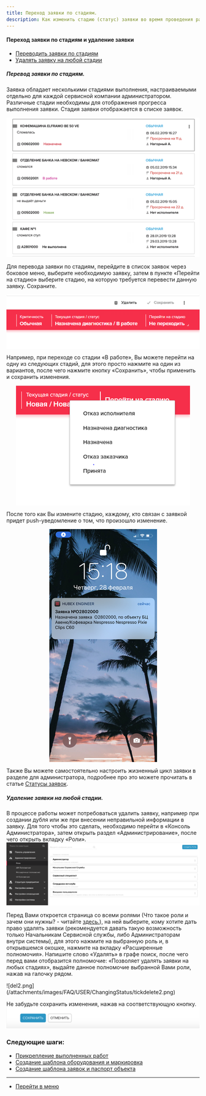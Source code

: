 ```yaml
---
title: Переход заявки по стадиям.
description: Как изменить стадию (статус) заявки во время проведения работ по заявке в системе HubEx?
---
```


<!-- Yandex.Metrika counter -->
<script type="text/javascript" >
   (function(m,e,t,r,i,k,a){m[i]=m[i]||function(){(m[i].a=m[i].a||[]).push(arguments)};
   m[i].l=1*new Date();k=e.createElement(t),a=e.getElementsByTagName(t)[0],k.async=1,k.src=r,a.parentNode.insertBefore(k,a)})
   (window, document, "script", "https://mc.yandex.ru/metrika/tag.js", "ym");
   ym('{{ site.yandex_metric }}', "init", {
        id:'{{ site.yandex_metric }}',
        clickmap:true,
        trackLinks:true,
        accurateTrackBounce:true,
        webvisor:true
   });
</script>
<noscript><div><img src="https://mc.yandex.ru/watch/'{{ site.yandex_metric }}'" style="position:absolute; left:-9999px;" alt="" /></div></noscript>
<!-- /Yandex.Metrika counter -->

#### Переход заявки по стадиям и удаление заявки
<html>
<meta charset="utf-8">
<title>Быстрый переход внутри документа</title>
<ul>
     <li><a href="#changingstatus">Переводить заявки по стадиям</a></li>
     <li><a href="#deletetick">Удалять заявку на любой стадии</a></li>
</ul>
</html>

<h5 id="changingstatus">Перевод заявки по стадиям.</h5>
Заявка обладает несколькими стадиями выполнения, настраиваемыми отдельно для каждой сервисной компании администратором. Различные стадии необходимы для отображения прогресса выполнения заявки. Стадия заявки отображается в списке заявок.

![stat4.png](/attachments/images/FAQ/USER/ChangingStatus/stat4.png)

Для перевода заявки по стадиям, перейдите в список заявок через боковое меню, выберите необходимую заявку, затем в пункте «Перейти на стадию» выберите стадию, на которую требуется перевести данную заявку. Сохраните.

<div>
  <img  style="margin: 0 auto; display: block; max-width: 100%;" src="/attachments/images/FAQ/USER/ChangingStatus/stat1.png" />
</div>

Например, при переходе со стадии «В работе», Вы можете перейти на одну из следующих стадий, для этого просто нажмите на один из вариантов, после чего нажмите кнопку «Сохранить», чтобы применить и сохранить изменения.

<div>
  <img  style="margin: 0 auto; display: block; max-width: 100%;" src="/attachments/images/FAQ/USER/ChangingStatus/stat2.png" />
</div>

После того как Вы измените стадию, каждому, кто связан с заявкой придет push-уведомление о том, что произошло изменение.

<div>
  <img  style="margin: 0 auto; display: block; max-width: 100%;" src="/attachments/images/FAQ/USER/ChangingStatus/stat3.jpg" />
</div>

Также Вы можете самостоятельно настроить жизненный цикл заявки в разделе для администратора, подробнее про это можете прочитать в статье [Статусы заявок](https://wiki.hubex.ru/docs/admin/StageType.html).

<h5 id="deletetick">Удаление заявки на любой стадии.</h5>

В процессе работы может потребоваться удалить заявку, например при создании дубля или же при внесении неправильной информации в заявку.
Для того чтобы это сделать, необходимо перейти в «Консоль Администратора», затем открыть раздел «Администрирование», после чего открыть вкладку «Роли».
![del1.png](/attachments/images/FAQ/USER/ChangingStatus/tickdelete1.png)

<p>Перед Вами откроется страница со всеми ролями (Что такое роли и зачем они нужны? - читайте <a href="https://wiki.hubex.ru/docs/FAQ/RU/user/Export.html#tickets"> здесь.</a>), на ней выберите, кому хотите дать право удалять заявки (рекомендуется давать такую возможность только Начальникам Сервисной службы, либо Администраторам внутри системы), для этого нажмите на выбранную роль и, в открывшемся окошке, нажмите на вкладку «Расширенные полномочия». Напишите слово «Удалять» в графе поиск, после чего перед вами отобразится полномочие: «Позволяет удалять заявки на любых стадиях», выдайте данное полномочие выбранной Вами роли, нажав на галочку рядом.</p>
![del2.png](/attachments/images/FAQ/USER/ChangingStatus/tickdelete2.png)

Не забудьте сохранить изменения, нажав на соответствующую кнопку.
![del3.png](/attachments/images/FAQ/USER/ChangingStatus/tickdelete3.png)


### Следующие шаги:
- [Прикрепление выполненных работ](./AttachingFiles.md)
- [Создание шаблона оборудования и маркировка](./CreatingObjTemplates.md)
- [Создание шаблона заявок и паспорт объекта](./CreatingTickTemplates.md)



___
- [Перейти в меню](http://wiki.hubex.ru)
